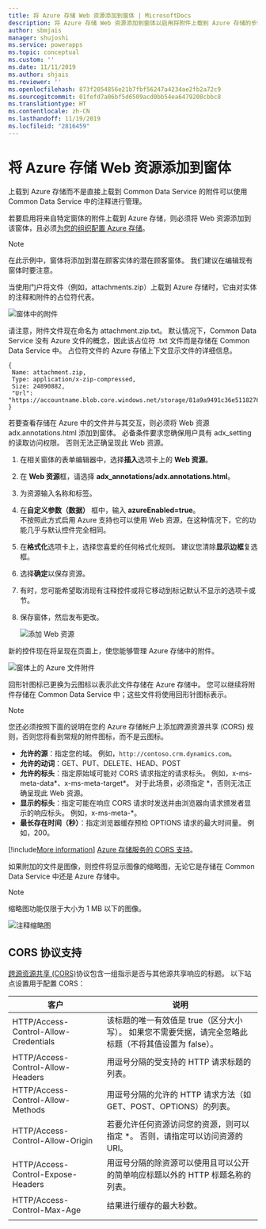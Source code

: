 ```yaml
---
title: 将 Azure 存储 Web 资源添加到窗体 | MicrosoftDocs
description: 将 Azure 存储 Web 资源添加到窗体以启用将附件上载到 Azure 存储的步骤。
author: sbmjais
manager: shujoshi
ms.service: powerapps
ms.topic: conceptual
ms.custom: ''
ms.date: 11/11/2019
ms.author: shjais
ms.reviewer: ''
ms.openlocfilehash: 873f2054856e21b7fbf56247a4234ae2fb2a72c9
ms.sourcegitcommit: 01fefd7a06bf5d6509acd0bb54ea6479208cbbc8
ms.translationtype: HT
ms.contentlocale: zh-CN
ms.lasthandoff: 11/19/2019
ms.locfileid: "2816459"
---
```

# <a name="add-the-azure-storage-web-resource-to-a-form"></a>将 Azure 存储 Web 资源添加到窗体

上载到 Azure 存储而不是直接上载到 Common Data Service 的附件可以使用 Common Data Service 中的注释进行管理。

若要启用将来自特定窗体的附件上载到 Azure 存储，则必须将 Web 资源添加到该窗体，且必须[为您的组织配置 Azure 存储](enable-azure-storage.md)。

> [!Note]
> 在此示例中，窗体将添加到潜在顾客实体的潜在顾客窗体。 我们建议在编辑现有窗体时要注意。

当使用门户将文件（例如，attachments.zip）上载到 Azure 存储时，它由对实体的注释和附件的占位符代表。

![窗体中的附件](media/notes-attachment-lead-form.png "窗体上附件的占位符")

请注意，附件文件现在命名为 attachment.zip.txt。 默认情况下，Common Data Service 没有 Azure 文件的概念，因此该占位符 .txt 文件而是存储在 Common Data Service 中。 占位符文件的 Azure 存储上下文显示文件的详细信息。
```
{
 Name: attachment.zip,
 Type: application/x-zip-compressed,
 Size: 24890882,
 "Url": "https://accountname.blob.core.windows.net/storage/81a9a9491c36e51182760026833bcf82/attachment.zip"
}
```

若要查看存储在 Azure 中的文件并与其交互，则必须将 Web 资源 adx.annotations.html 添加到窗体。 必备条件要求您确保用户具有 adx_setting 的读取访问权限。 否则无法正确呈现此 Web 资源。

1. 在相关窗体的表单编辑器中，选择**插入**选项卡上的 **Web 资源**。

2. 在 **Web 资源**框，请选择 **adx_annotations/adx.annotations.html**。

3. 为资源输入名称和标签。

4. 在**自定义参数（数据）** 框中，输入 **azureEnabled=true**。 <br>不按照此方式启用 Azure 支持也可以使用 Web 资源，在这种情况下，它的功能几乎与默认控件完全相同。</br>

5. 在**格式化**选项卡上，选择您喜爱的任何格式化规则。 建议您清除**显示边框**复选框。

6. 选择**确定**以保存资源。

7. 有时，您可能希望取消现有注释控件或将它移动到标记默认不显示的选项卡或节。

8. 保存窗体，然后发布更改。

   ![添加 Web 资源](media/add-web-resource.png "添加 Web 资源")

新的控件现在将呈现在页面上，使您能够管理 Azure 存储中的附件。

![窗体上的 Azure 文件附件](media/azure-file-attachment-lead-form.png "窗体上的 Azure 文件附件")

回形针图标已更换为云图标以表示此文件存储在 Azure 存储中。 您可以继续将附件存储在 Common Data Service 中；这些文件将使用回形针图标表示。

> [!Note]
> 您还必须按照下面的说明在您的 Azure 存储帐户上添加跨源资源共享 (CORS) 规则，否则您将看到常规的附件图标，而不是云图标。
> - **允许的源**：指定您的域。 例如，`http://contoso.crm.dynamics.com`。
> - **允许的动词**：GET、PUT、DELETE、HEAD、POST
> - **允许的标头**：指定原始域可能对 CORS 请求指定的请求标头。 例如，x-ms-meta-data\*、x-ms-meta-target\*。 对于此场景，必须指定 *，否则无法正确呈现此 Web 资源。
> - **显示的标头**：指定可能在响应 CORS 请求时发送并由浏览器向请求颁发者显示的响应标头。 例如，x-ms-meta-\*。
> - **最长存在时间（秒）**：指定浏览器缓存预检 OPTIONS 请求的最大时间量。 例如，200。
> 
> [!include[More information](../../includes/proc-more-information.md)] [Azure 存储服务的 CORS 支持](https://docs.microsoft.com/rest/api/storageservices/cross-origin-resource-sharing--cors--support-for-the-azure-storage-services)。

如果附加的文件是图像，则控件将显示图像的缩略图，无论它是存储在 Common Data Service 中还是 Azure 存储中。

> [!Note]
> 缩略图功能仅限于大小为 1 MB 以下的图像。

![注释缩略图](media/notes-thumbnail.png "注释缩略图")

## <a name="cors-protocol-support"></a>CORS 协议支持

[跨源资源共享 (CORS)](https://www.w3.org/TR/cors/)协议包含一组指示是否与其他源共享响应的标题。
以下站点设置用于配置 CORS：

|                 客户                  |                                                                            说明                                                                            |
|---------------------------------------|-------------------------------------------------------------------------------------------------------------------------------------------------------------------|
| HTTP/Access-Control-Allow-Credentials | 该标题的唯一有效值是 true（区分大小写）。 如果您不需要凭据，请完全忽略此标题（不将其值设置为 false）。 |
|   HTTP/Access-Control-Allow-Headers   |                                                   用逗号分隔的受支持的 HTTP 请求标题的列表。                                                   |
|   HTTP/Access-Control-Allow-Methods   |                                      用逗号分隔的允许的 HTTP 请求方法（如 GET、POST、OPTIONS）的列表。                                       |
|   HTTP/Access-Control-Allow-Origin    |                   若要允许任何资源访问您的资源，则可以指定 \*。 否则，请指定可以访问资源的 URI。                   |
|  HTTP/Access-Control-Expose-Headers   |                用逗号分隔的除资源可以使用且可以公开的简单响应标题以外的 HTTP 标题名称的列表。                 |
|      HTTP/Access-Control-Max-Age      |                                                       结果进行缓存的最大秒数。                                                        |
|                                       |                                                                                                                                                                   |

